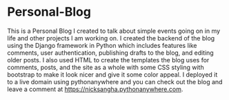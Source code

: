 # Personal-Blog
This is a Personal Blog I created to talk about simple events going on in my life and other projects I am working on. 
I created the backend of the blog using the Django framework in Python which includes features like comments, user authentication, publishing drafts to the blog, and editing older posts.
I also used HTML to create the templates the blog uses for comments, posts, and the site as a whole with some CSS styling with bootstrap to make it look nicer and give it some color appeal.
I deployed it to a live domain using pythonanywhere and you can check out the blog and leave a comment at https://nicksangha.pythonanywhere.com.
